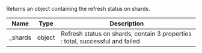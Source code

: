 Returns an object containing the refresh status on shards.

| Name | Type | Description
|------|------|-------------
| _shards | object | Refresh status on shards, contain 3 properties : total, successful and failed
